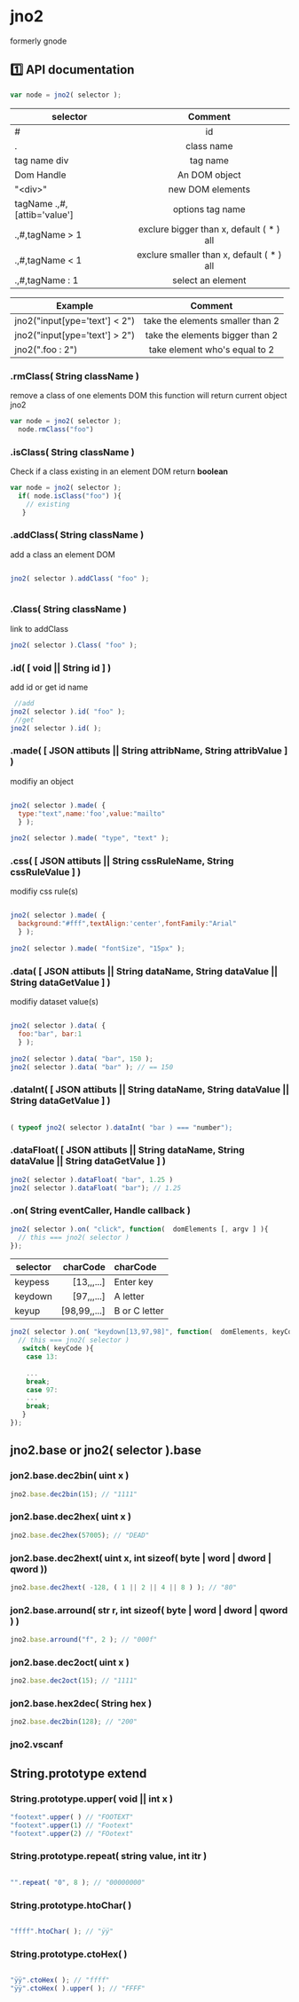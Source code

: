 # jno2
formerly gnode

## :one: API documentation

```javascript
var node = jno2( selector );
```
| selector       | Comment     |
| ------------- |:-------------:|
| #      | id  |
| .      | class name     | 
| tag name div| tag name     |
| Dom Handle | An DOM object |
| "\<div\>" | new DOM elements |
| tagName .,#,[attib='value'] | options tag name |
| .,#,tagName > 1 | exclure bigger than x, default ( * ) all |
| .,#,tagName < 1 | exclure  smaller than x, default ( * ) all |
| .,#,tagName : 1 | select an element |

| Example      | Comment |
| ------------- |:-------------:|
| jno2("input[ype='text'] < 2") | take the elements smaller than 2 |
| jno2("input[ype='text'] > 2") | take the elements bigger than 2 |
| jno2(".foo : 2") | take element who's equal to 2 |

### .rmClass( String className )
remove a class of one elements DOM this function will return current object jno2
```javascript
var node = jno2( selector );
  node.rmClass("foo")
```

### .isClass( String className )
Check if a class existing in an element DOM return **boolean**
```javascript
var node = jno2( selector );
  if( node.isClass("foo") ){
    // existing
   }
```
### .addClass( String className )
add a class an element DOM
```javascript

jno2( selector ).addClass( "foo" );
  
```

### .Class( String className )
link to addClass
```javascript
jno2( selector ).Class( "foo" );
```

### .id( [ void ||   String id ] )
add id or get id name
```javascript
 //add
jno2( selector ).id( "foo" );
 //get
jno2( selector ).id( );
```
### .made( [ JSON attibuts || String attribName, String attribValue ] )
modifiy an object
```javascript

jno2( selector ).made( { 
  type:"text",name:'foo',value:"mailto"
  } );
 
jno2( selector ).made( "type", "text" );
```
### .css( [ JSON attibuts || String cssRuleName, String cssRuleValue ] )
modifiy css rule(s)
```javascript

jno2( selector ).made( { 
  background:"#fff",textAlign:'center',fontFamily:"Arial"
  } );
 
jno2( selector ).made( "fontSize", "15px" );
```

### .data( [  JSON attibuts || String dataName, String dataValue || String dataGetValue ] )
modifiy dataset value(s)
```javascript

jno2( selector ).data( { 
  foo:"bar", bar:1
  } );
 
jno2( selector ).data( "bar", 150 );
jno2( selector ).data( "bar" ); // == 150
```
### .dataInt( [  JSON attibuts || String dataName, String dataValue || String dataGetValue ] )
```javascript
 
( typeof jno2( selector ).dataInt( "bar ) === "number");
```

### .dataFloat( [  JSON attibuts || String dataName, String dataValue || String dataGetValue ] )
```javascript
jno2( selector ).dataFloat( "bar", 1.25 )
jno2( selector ).dataFloat( "bar"); // 1.25
```

### .on( String eventCaller, Handle callback )
```javascript
jno2( selector ).on( "click", function(  domElements [, argv ] ){
  // this === jno2( selector )
});
```

| selector       | charCode     | charCode     |
| ------------- |-------------:|:-------------|
| keypess      | [13,,,...]  | Enter key |
| keydown      |  [97,,,...]       |  A letter  |
| keyup |  [98,99,,...]       | B or C letter |

```javascript
jno2( selector ).on( "keydown[13,97,98]", function(  domElements, keyCode, targetValue ){
  // this === jno2( selector )
   switch( keyCode ){
    case 13:
    
    ...
    break;
    case 97:
    ...
    break;
   }
});
```

## jno2.base or jno2( selector ).base 
### jon2.base.dec2bin( uint x )
```javascript
jno2.base.dec2bin(15); // "1111"
```
### jon2.base.dec2hex( uint x )
```javascript
jno2.base.dec2hex(57005); // "DEAD"
```
### jon2.base.dec2hext( uint x, int sizeof( byte | word | dword | qword ))
```javascript
jno2.base.dec2hext( -128, ( 1 || 2 || 4 || 8 ) ); // "80"
```
### jon2.base.arround( str r, int sizeof( byte | word | dword | qword ) )
```javascript
jno2.base.arround("f", 2 ); // "000f"
```
### jon2.base.dec2oct( uint x )
```javascript
jno2.base.dec2oct(15); // "1111"
```
### jon2.base.hex2dec( String hex )
```javascript
jno2.base.dec2bin(128); // "200"
```
### jno2.vscanf

## String.prototype extend

### String.prototype.upper( void || int x )
```javascript
"footext".upper( ) // "FOOTEXT"
"footext".upper(1) // "Footext"
"footext".upper(2) // "FOotext"
```
### String.prototype.repeat( string value, int itr )
```javascript

"".repeat( "0", 8 ); // "00000000"

```

### String.prototype.htoChar( )
```javascript

"ffff".htoChar( ); // "ÿÿ"

```
### String.prototype.ctoHex( )
```javascript

"ÿÿ".ctoHex( ); // "ffff"
"ÿÿ".ctoHex( ).upper( ); // "FFFF"

```

